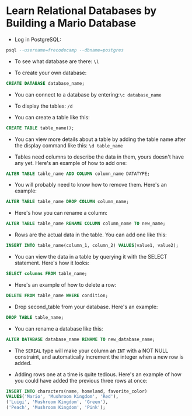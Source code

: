 # Learn Relational Databases by Building a Mario Database

- Log in PostgreSQL:
```sql
psql --username=frecodecamp --dbname=postgres
```
- To see what database are there: `\l`

- To create your own database:
```sql
CREATE DATABASE database_name;
```

- You can connect to a database by entering:`\c database_name`

- To display the tables: `/d`
- You can create a table like this:
```sql 
CREATE TABLE table_name(); 
```

- You can view more details about a table by adding the table name after the display command like this: `\d table_name`

- Tables need columns to describe the data in them, yours doesn't have any yet. Here's an example of how to add one:
```sql
ALTER TABLE table_name ADD COLUMN column_name DATATYPE;
```

- You will probably need to know how to remove them. Here's an example:
```sql
ALTER TABLE table_name DROP COLUMN column_name;
```

- Here's how you can rename a column:
```sql
ALTER TABLE table_name RENAME COLUMN column_name TO new_name;
``` 

- Rows are the actual data in the table. You can add one like this:
```sql
INSERT INTO table_name(column_1, column_2) VALUES(value1, value2);
```

- You can view the data in a table by querying it with the SELECT statement. Here's how it looks:
```sql
SELECT columns FROM table_name;
```
- Here's an example of how to delete a row:
```sql
DELETE FROM table_name WHERE condition;
```
- Drop second_table from your database. Here's an example:
```sql
DROP TABLE table_name;
```

- You can rename a database like this:
```sql
ALTER DATABASE database_name RENAME TO new_database_name;
```

- The `SERIAL` type will make your column an `INT` with a NOT NULL constraint, and automatically increment the integer when a new row is added.

- Adding rows one at a time is quite tedious. Here's an example of how you could have added the previous three rows at once:
```sql
INSERT INTO characters(name, homeland, favorite_color)
VALUES('Mario', 'Mushroom Kingdom', 'Red'),
('Luigi', 'Mushroom Kingdom', 'Green'),
('Peach', 'Mushroom Kingdom', 'Pink');
```